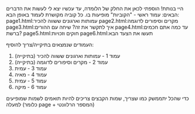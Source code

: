 היי בנותת!
הוספתי לכאן את החלק של הלומדה, עד עכשיו יצא לי לעשות את הדברים הבאים:
עמוד ראשי - "הקוביות" מופיעות בו. כל קוביה מקושרת לעמוד באופן הבא:
page1.html:עמותות וארגונים ששווה להכיר
page2.html:מקרים וסיפורים לדוגמה
page3.html:איך לתקשר את זה? שיחה עם ההורים
page4.html:עד כמה אתם חכמים ברשת?
page5.html:חוקים וזכויות
page6.html:תעשו את הצעד הבא

העמודים שנמצאים בתיקייה/צריך להוסיף:
1. עמוד 1 - עמותות וארגונים ששווה להכיר (בתיקייה)
2. עמוד 2 - מקרים וסיפורים לדוגמה (בתיקייה)
3. עמוד 3 - עמית
4. עמוד 4 - מאיה
5. עמוד 5 - עמית 
6. עמוד 6 - מיקה


כדי שהכל יתממשק כמו שצריך, שמות הקבצים צריכים להיות תואמים לשמות שמופיעים למעלה (כלומר page + המספר הרלוונטי)

